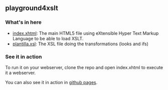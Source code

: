 

## playground4xslt

### What's in here

* [index.xhtml](index.xhtml): The main HTML5 file using eXtensible Hyper Text Markup Language to be able to load XSLT.
* [plantilla.xsl](plantilla.xsl): The XSL file doing the transformations (looks and ifs)

### See it in action

To run it on your webserver, clone the repo and open index.xhtml to execute it a webserver.

You can also see it in action in [github pages](https://jrosell.github.io/playground4xslt/index.xhtml).
